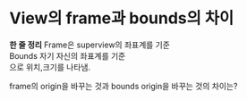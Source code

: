 # View의 frame과 bounds의 차이

**한 줄 정리**
Frame은 superview의 좌표계를 기준  
Bounds 자기 자신의 좌표계를 기준  
으로 위치,크기를 나타냄.  

frame의 origin을 바꾸는 것과 bounds origin을 바꾸는 것의 차이는?